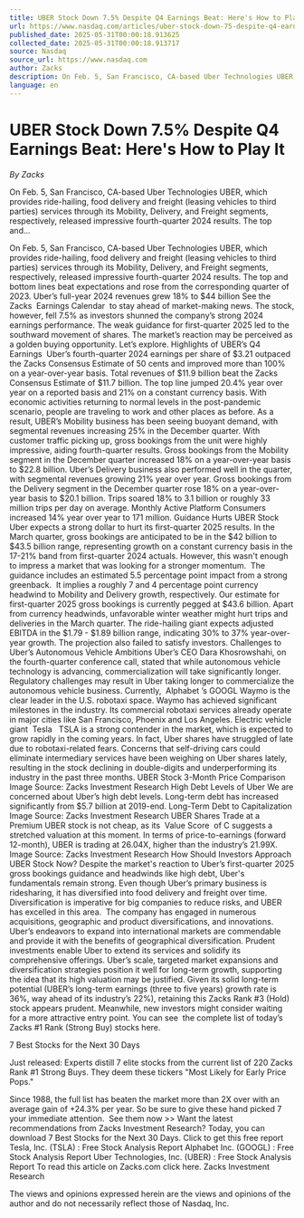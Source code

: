 ```yaml
---
title: UBER Stock Down 7.5% Despite Q4 Earnings Beat: Here's How to Play It
url: https://www.nasdaq.com/articles/uber-stock-down-75-despite-q4-earnings-beat-heres-how-play-it
published_date: 2025-05-31T00:00:18.913625
collected_date: 2025-05-31T00:00:18.913717
source: Nasdaq
source_url: https://www.nasdaq.com
author: Zacks
description: On Feb. 5, San Francisco, CA-based Uber Technologies UBER, which provides ride-hailing, food delivery and freight (leasing vehicles to third parties) services through its Mobility, Delivery, and Freight segments, respectively, released impressive fourth-quarter 2024 results. The top and...
language: en
---
```


# UBER Stock Down 7.5% Despite Q4 Earnings Beat: Here's How to Play It

*By Zacks*

On Feb. 5, San Francisco, CA-based Uber Technologies UBER, which provides ride-hailing, food delivery and freight (leasing vehicles to third parties) services through its Mobility, Delivery, and Freight segments, respectively, released impressive fourth-quarter 2024 results. The top and...

On Feb. 5, San Francisco, CA-based Uber Technologies UBER, which provides ride-hailing, food delivery and freight (leasing vehicles to third parties) services through its Mobility, Delivery, and Freight segments, respectively, released impressive fourth-quarter 2024 results. The top and bottom lines beat expectations and rose from the corresponding quarter of 2023. Uber’s full-year 2024 revenues grew 18% to $44 billion See the Zacks  Earnings Calendar  to stay ahead of market-making news. 
 The stock, however, fell 7.5% as investors shunned the company’s strong 2024 earnings performance. The weak guidance for first-quarter 2025 led to the southward movement of shares. The market’s reaction may be perceived as a golden buying opportunity. Let’s explore. Highlights of UBER’s Q4 Earnings  Uber’s fourth-quarter 2024 earnings per share of $3.21 outpaced the Zacks Consensus Estimate of 50 cents and improved more than 100% on a year-over-year basis. Total revenues of $11.9 billion beat the Zacks Consensus Estimate of $11.7 billion. The top line jumped 20.4% year over year on a reported basis and 21% on a constant currency basis. With economic activities returning to normal levels in the post-pandemic scenario, people are traveling to work and other places as before. As a result, UBER’s Mobility business has been seeing buoyant demand, with segmental revenues increasing 25% in the December quarter. With customer traffic picking up, gross bookings from the unit were highly impressive, aiding fourth-quarter results. Gross bookings from the Mobility segment in the December quarter increased 18% on a year-over-year basis to $22.8 billion. Uber’s Delivery business also performed well in the quarter, with segmental revenues growing 21% year over year. Gross bookings from the Delivery segment in the December quarter rose 18% on a year-over-year basis to $20.1 billion. 
 Trips soared 18% to 3.1 billion or roughly 33 million trips per day on average. Monthly Active Platform Consumers increased 14% year over year to 171 million. Guidance Hurts UBER Stock Uber expects a strong dollar to hurt its first-quarter 2025 results. In the March quarter, gross bookings are anticipated to be in the $42 billion to $43.5 billion range, representing growth on a constant currency basis in the 17-21% band from first-quarter 2024 actuals. However, this wasn't enough to impress a market that was looking for a stronger momentum.  The guidance includes an estimated 5.5 percentage point impact from a strong greenback.  It implies a roughly 7 and 4 percentage point currency headwind to Mobility and Delivery growth, respectively. Our estimate for first-quarter 2025 gross bookings is currently pegged at $43.6 billion. Apart from currency headwinds, unfavorable winter weather might hurt trips and deliveries in the March quarter. The ride-hailing giant expects adjusted EBITDA in the $1.79 - $1.89 billion range, indicating 30% to 37% year-over-year growth. The projection also failed to satisfy investors. Challenges to Uber’s Autonomous Vehicle Ambitions Uber’s CEO Dara Khosrowshahi, on the fourth-quarter conference call, stated that while autonomous vehicle technology is advancing, commercialization will take significantly longer. Regulatory challenges may result in Uber taking longer to commercialize the autonomous vehicle business. 
 Currently,  Alphabet ’s GOOGL Waymo is the clear leader in the U.S. robotaxi space. Waymo has achieved significant milestones in the industry. Its commercial robotaxi services already operate in major cities like San Francisco, Phoenix and Los Angeles. Electric vehicle giant  Tesla   TSLA is a strong contender in the market, which is expected to grow rapidly in the coming years. In fact, Uber shares have struggled of late due to robotaxi-related fears. Concerns that self-driving cars could eliminate intermediary services have been weighing on Uber shares lately, resulting in the stock declining in double-digits and underperforming its industry in the past three months. UBER Stock 3-Month Price Comparison Image Source: Zacks Investment Research High Debt Levels of Uber We are concerned about Uber’s high debt levels. Long-term debt has increased significantly from $5.7 billion at 2019-end. Long-Term Debt to Capitalization Image Source: Zacks Investment Research 
 UBER Shares Trade at a Premium UBER stock is not cheap, as its  Value Score  of C suggests a stretched valuation at this moment. In terms of price-to-earnings (forward 12-month), UBER is trading at 26.04X, higher than the industry’s 21.99X. Image Source: Zacks Investment Research How Should Investors Approach UBER Stock Now? Despite the market's reaction to Uber’s first-quarter 2025 gross bookings guidance and headwinds like high debt, Uber's fundamentals remain strong. Even though Uber’s primary business is ridesharing, it has diversified into food delivery and freight over time. Diversification is imperative for big companies to reduce risks, and UBER has excelled in this area.  The company has engaged in numerous acquisitions, geographic and product diversifications, and innovations. Uber’s endeavors to expand into international markets are commendable and provide it with the benefits of geographical diversification. Prudent investments enable Uber to extend its services and solidify its comprehensive offerings. Uber’s scale, targeted market expansions and diversification strategies position it well for long-term growth, supporting the idea that its high valuation may be justified. Given its solid long-term potential (UBER’s long-term earnings (three to five years) growth rate is 36%, way ahead of its industry’s 22%), retaining this Zacks Rank #3 (Hold) stock appears prudent. Meanwhile, new investors might consider waiting for a more attractive entry point. You can see  the complete list of today’s Zacks #1 Rank (Strong Buy) stocks here. 
 
 7 Best Stocks for the Next 30 Days 
 
 Just released: Experts distill 7 elite stocks from the current list of 220 Zacks Rank #1 Strong Buys. They deem these tickers "Most Likely for Early Price Pops." 
 
 Since 1988, the full list has beaten the market more than 2X over with an average gain of +24.3% per year. So be sure to give these hand picked 7 your immediate attention.  See them now &gt;&gt; Want the latest recommendations from Zacks Investment Research? Today, you can download 7 Best Stocks for the Next 30 Days. Click to get this free report Tesla, Inc. (TSLA) : Free Stock Analysis Report Alphabet Inc. (GOOGL) : Free Stock Analysis Report Uber Technologies, Inc. (UBER) : Free Stock Analysis Report To read this article on Zacks.com click here. Zacks Investment Research

The views and opinions expressed herein are the views and opinions of the author and do not necessarily reflect those of Nasdaq, Inc.
